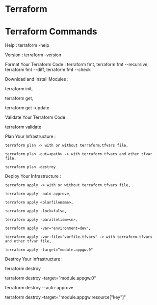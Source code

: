 # Terraform

# Terraform Commands

Help : terraform -help

Version : terraform -version

Format Your Terraform Code : terraform fmt, terraform fmt --recursive, terraform fmt --diff, terraform fmt --check

Download and Install Modules :

terraform init,

terraform get,

terraform get -update

Validate Your Terraform Code :

terraform validate

Plan Your Infrastructure :

    terraform plan -> with or without terraform.tfvars file,

    terraform plan -out=<path> -> with terraform.tfvars and other tfvar file,

    terraform plan -destroy

Deploy Your Infrastructure :

    terraform apply -> with or without terraform.tfvars file,

    terraform apply -auto-approve,

    terraform apply <planfilename>,

    terraform apply -lock=false,

    terraform apply -parallelism=<n>,

    terraform apply -var="environment=dev",

    terraform apply -var-file="varfile.tfvars" -> with terraform.tfvars and other tfvar file,

    terraform apply -target=”module.appgw.0"

Destroy Your Infrastructure :

terraform destroy

terraform destroy -target=”module.appgw.0"

terraform destroy --auto-approve

terraform destroy -target="module.appgw.resource[\"key\"]"
